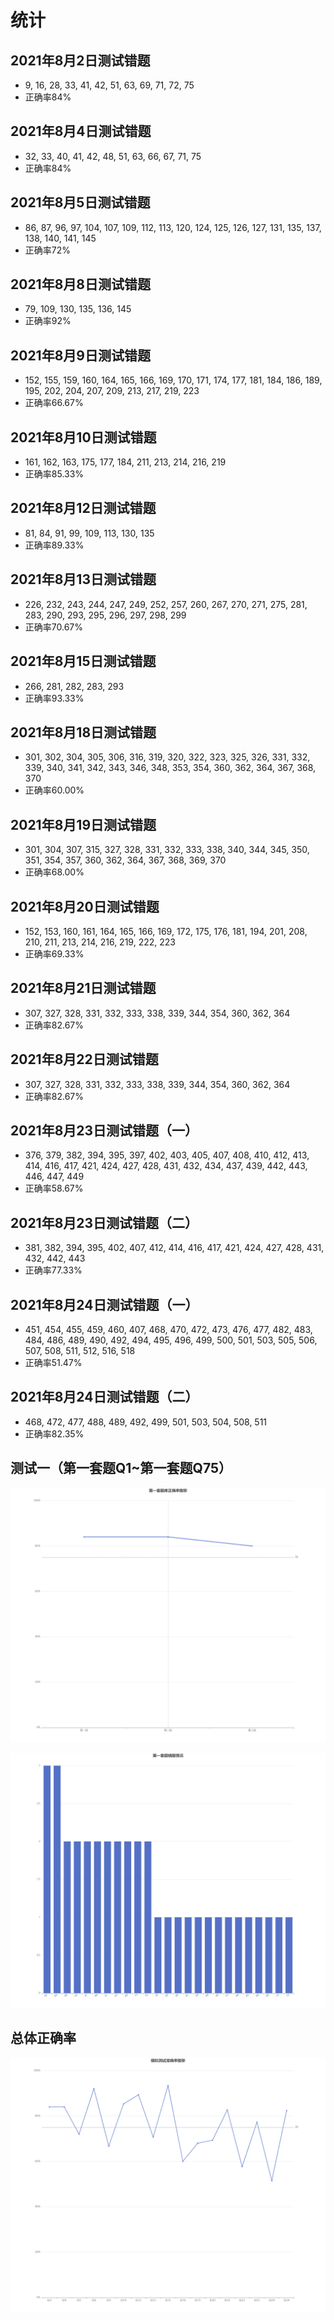 # 统计

## 2021年8月2日测试错题

- 9, 16, 28, 33, 41, 42, 51, 63, 69, 71, 72, 75
- 正确率84%

## 2021年8月4日测试错题

- 32, 33, 40, 41, 42, 48, 51, 63, 66, 67, 71, 75
- 正确率84%

## 2021年8月5日测试错题

- 86, 87, 96, 97, 104, 107, 109, 112, 113, 120, 124, 125, 126, 127, 131, 135, 137, 138, 140, 141, 145
- 正确率72%

## 2021年8月8日测试错题

- 79, 109, 130, 135, 136, 145
- 正确率92%

## 2021年8月9日测试错题

- 152, 155, 159, 160, 164, 165, 166, 169, 170, 171, 174, 177, 181, 184, 186, 189, 195, 202, 204, 207, 209, 213, 217, 219, 223
- 正确率66.67%

## 2021年8月10日测试错题

- 161, 162, 163, 175, 177, 184, 211, 213, 214, 216, 219
- 正确率85.33%

## 2021年8月12日测试错题

- 81, 84, 91, 99, 109, 113, 130, 135
- 正确率89.33%

## 2021年8月13日测试错题

- 226, 232, 243, 244, 247, 249, 252, 257, 260, 267, 270, 271, 275, 281, 283, 290, 293, 295, 296, 297, 298, 299
- 正确率70.67%

## 2021年8月15日测试错题

- 266, 281, 282, 283, 293
- 正确率93.33%

## 2021年8月18日测试错题

- 301, 302, 304, 305, 306, 316, 319, 320, 322, 323, 325, 326, 331, 332, 339, 340, 341, 342, 343, 346, 348, 353, 354, 360, 362, 364, 367, 368, 370
- 正确率60.00%

## 2021年8月19日测试错题

- 301, 304, 307, 315, 327, 328, 331, 332, 333, 338, 340, 344, 345, 350, 351, 354, 357, 360, 362, 364, 367, 368, 369, 370
- 正确率68.00%

## 2021年8月20日测试错题

- 152, 153, 160, 161, 164, 165, 166, 169, 172, 175, 176, 181, 194, 201, 208, 210, 211, 213, 214, 216, 219, 222, 223
- 正确率69.33%

## 2021年8月21日测试错题

- 307, 327, 328, 331, 332, 333, 338, 339, 344, 354, 360, 362, 364
- 正确率82.67%

## 2021年8月22日测试错题

- 307, 327, 328, 331, 332, 333, 338, 339, 344, 354, 360, 362, 364
- 正确率82.67%

## 2021年8月23日测试错题（一）

- 376, 379, 382, 394, 395, 397, 402, 403, 405, 407, 408, 410, 412, 413, 414, 416, 417, 421, 424, 427, 428, 431, 432, 434, 437, 439, 442, 443, 446, 447, 449
- 正确率58.67%

## 2021年8月23日测试错题（二）

- 381, 382, 394, 395, 402, 407, 412, 414, 416, 417, 421, 424, 427, 428, 431, 432, 442, 443
- 正确率77.33%

## 2021年8月24日测试错题（一）

- 451, 454, 455, 459, 460, 407, 468, 470, 472, 473, 476, 477, 482, 483, 484, 486, 489, 490, 492, 494, 495, 496, 499, 500, 501, 503, 505, 506, 507, 508, 511, 512, 516, 518
- 正确率51.47%

## 2021年8月24日测试错题（二）

- 468, 472, 477, 488, 489, 492, 499, 501, 503, 504, 508, 511
- 正确率82.35%

## 测试一（第一套题Q1~第一套题Q75）

![第一套题正确率](./img/correctRate1.png)

![第一套错题集](./img/testReview1.png)

## 总体正确率

![08](./img/correctRate.png)
